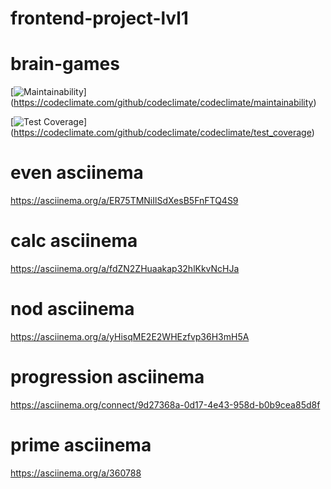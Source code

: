 # frontend-project-lvl1

# brain-games

[![Maintainability](https://api.codeclimate.com/v1/badges/a99a88d28ad37a79dbf6/maintainability)]
(https://codeclimate.com/github/codeclimate/codeclimate/maintainability)

[![Test Coverage](https://api.codeclimate.com/v1/badges/a99a88d28ad37a79dbf6/test_coverage)]
(https://codeclimate.com/github/codeclimate/codeclimate/test_coverage)

# even asciinema
https://asciinema.org/a/ER75TMNiIlSdXesB5FnFTQ4S9
 
# calc asciinema
 https://asciinema.org/a/fdZN2ZHuaakap32hlKkvNcHJa

# nod asciinema
https://asciinema.org/a/yHisqME2E2WHEzfvp36H3mH5A
 
# progression asciinema
https://asciinema.org/connect/9d27368a-0d17-4e43-958d-b0b9cea85d8f

# prime asciinema
 https://asciinema.org/a/360788
 